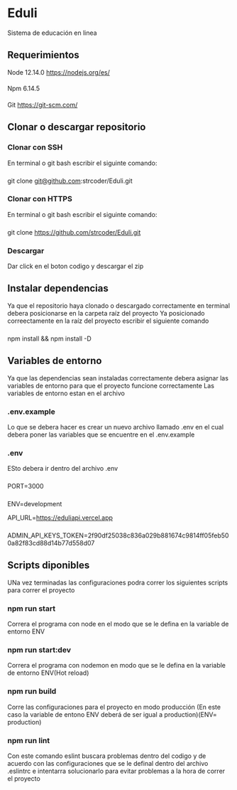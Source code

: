 # Eduli
Sistema de educación en linea

## Requerimientos
Node 12.14.0 https://nodejs.org/es/
####
Npm 6.14.5
####
Git https://git-scm.com/

## Clonar o descargar repositorio
### Clonar con SSH
En terminal o git bash escribir el siguinte comando:
###
git clone git@github.com:strcoder/Eduli.git
### Clonar con HTTPS
En terminal o git bash escribir el siguinte comando:
###
git clone https://github.com/strcoder/Eduli.git
### Descargar
Dar click en el boton codigo y descargar el zip

## Instalar dependencias
Ya que el repositorio haya clonado o descargado correctamente en terminal debera posicionarse en la carpeta raíz del proyecto
Ya posicionado correectamente en la raíz del proyecto escribir el siguiente comando
###
npm install && npm install -D

## Variables de entorno 

Ya que las dependencias sean instaladas correctamente debera asignar las variables de entorno para que el proyecto funcione correctamente
Las variables de entorno estan en el archivo 

### .env.example

Lo que se debera hacer es crear un nuevo archivo llamado .env en el cual debera poner las variables que se encuentre en el .env.example

### .env

ESto debera ir dentro del archivo .env

###

PORT=3000
###
ENV=development

API_URL=https://eduliapi.vercel.app
###
ADMIN_API_KEYS_TOKEN=2f90df25038c836a029b881674c9814ff05feb500a82f83cd88d14b77d558d07

## Scripts diponibles

UNa vez terminadas las configuraciones podra correr los siguientes scripts para correr el proyecto

### npm run start

Correra el programa con node en el modo que se le defina en la variable de entorno ENV 

### npm run start:dev

Correra el programa con nodemon en modo que se le defina en la variable de entorno ENV(Hot reload)

### npm run build

Corre las configuraciones para el proyecto en modo producción (En este caso la variable de entono ENV deberá de ser igual a production)(ENV= production)

### npm run lint 

Con este comando eslint buscara problemas dentro del codigo y de acuerdo con las configuraciones que se le definal dentro del archivo .eslintrc e intentarra solucionarlo para evitar problemas a la hora de correr el proyecto
